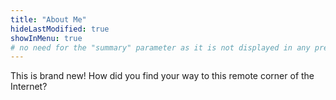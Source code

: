 ```yaml
---
title: "About Me"
hideLastModified: true
showInMenu: true
# no need for the "summary" parameter as it is not displayed in any previews
---
```


This is brand new! How did you find your way to this remote corner of the Internet?

